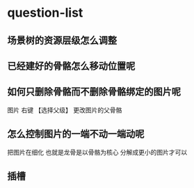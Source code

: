 # question-list

## 场景树的资源层级怎么调整

## 已经建好的骨骼怎么移动位置呢



## 如何只删除骨骼而不删除骨骼绑定的图片呢

图片 右键 【选择父级】 更改图片的父骨骼

## 怎么控制图片的一端不动一端动呢

把图片在细化 也就是龙骨是以骨骼为核心 分解成更小的图片才可以

## 插槽